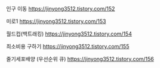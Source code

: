 인구 이동
https://jinyong3512.tistory.com/152

미로1
https://jinyong3512.tistory.com/153

월드컵(백트래킹)
https://jinyong3512.tistory.com/154

최소비용 구하기
https://jinyong3512.tistory.com/155

줄기세포배양 (우선순위 큐)
https://jinyong3512.tistory.com/156